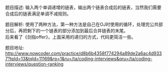 ﻿题目描述:
输入两个单调递增的链表，输出两个链表合成后的链表，当然我们需要合成后的链表满足单调不减规则。

题目解析:
使用了两种方法，第一种方法是自己在OJ时使用的循环，处理完公共部分后，再把剩下的一个链表的部分添加到最后合并链表的末尾。    
后来看了《剑指offer》，上面采用的递归的方式，代码更简洁一些。

题目地址:
http://www.nowcoder.com/practice/d8b6b4358f774294a89de2a6ac4d9337?tpId=13&tqId=11169&rp=1&ru=/ta/coding-interviews&qru=/ta/coding-interviews/question-ranking
